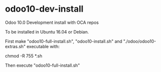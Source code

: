 # odoo10-dev-install
Odoo 10.0 Development install with OCA repos

To be installed in Ubuntu 16.04 or Debian.

First make "odoo10-full-install.sh", "odoo10-install.sh" and "./odoo/odoo10-extras.sh" executable with:

  chmod -R 755 *.sh

Then execute "odoo10-full-install.sh"

